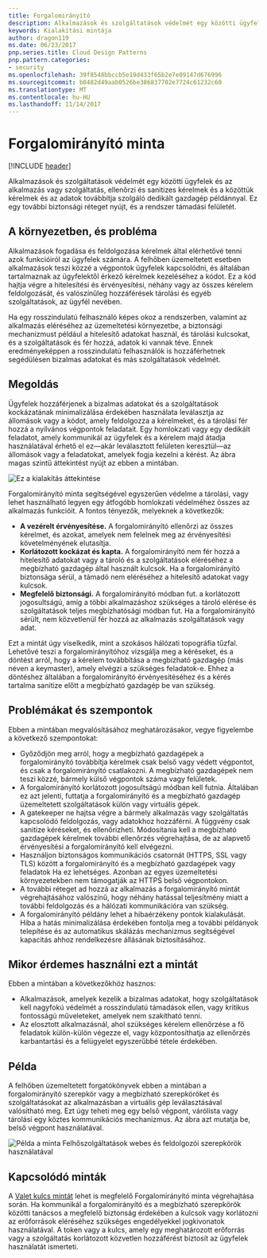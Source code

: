 ```yaml
---
title: Forgalomirányító
description: Alkalmazások és szolgáltatások védelmét egy közötti ügyfelek és az alkalmazás vagy szolgáltatás, ellenőrzi és sanitizes kérelmek és a közöttük kérelmek és az adatok továbbítja szolgáló dedikált gazdagép példánnyal.
keywords: Kialakítási mintája
author: dragon119
ms.date: 06/23/2017
pnp.series.title: Cloud Design Patterns
pnp.pattern.categories:
- security
ms.openlocfilehash: 39f8548bbccb5e19d433f65b2e7e09147d676996
ms.sourcegitcommit: b0482d49aab0526be386837702e7724c61232c60
ms.translationtype: MT
ms.contentlocale: hu-HU
ms.lasthandoff: 11/14/2017
---
```

# <a name="gatekeeper-pattern"></a>Forgalomirányító minta

[!INCLUDE [header](../_includes/header.md)]

Alkalmazások és szolgáltatások védelmét egy közötti ügyfelek és az alkalmazás vagy szolgáltatás, ellenőrzi és sanitizes kérelmek és a közöttük kérelmek és az adatok továbbítja szolgáló dedikált gazdagép példánnyal. Ez egy további biztonsági réteget nyújt, és a rendszer támadási felületét.

## <a name="context-and-problem"></a>A környezetben, és probléma

Alkalmazások fogadása és feldolgozása kérelmek által elérhetővé tenni azok funkcióiról az ügyfelek számára. A felhőben üzemeltetett esetben alkalmazások teszi közzé a végpontok ügyfelek kapcsolódni, és általában tartalmaznak az ügyfelektől érkező kérelmek kezeléséhez a kódot. Ez a kód hajtja végre a hitelesítési és érvényesítési, néhány vagy az összes kérelem feldolgozását, és valószínűleg hozzáférések tárolási és egyéb szolgáltatások, az ügyfél nevében.

Ha egy rosszindulatú felhasználó képes okoz a rendszerben, valamint az alkalmazás eléréséhez az üzemeltetési környezetbe, a biztonsági mechanizmust például a hitelesítő adatokat használ, és tárolási kulcsokat, és a szolgáltatások és fér hozzá, adatok ki vannak téve. Ennek eredményeképpen a rosszindulatú felhasználók is hozzáférhetnek segédülésen bizalmas adatokat és más szolgáltatások védelmét.

## <a name="solution"></a>Megoldás

Ügyfelek hozzáférjenek a bizalmas adatokat és a szolgáltatások kockázatának minimalizálása érdekében használata leválasztja az állomások vagy a kódot, amely feldolgozza a kérelmeket, és a tárolási fér hozzá a nyilvános végpontok feladatait. Egy homlokzati vagy egy dedikált feladatot, amely kommunikál az ügyfelek és a kérelem majd átadja használatával érhető el ez&mdash;akár leválasztott felületen keresztül&mdash;az állomások vagy a feladatokat, amelyek fogja kezelni a kérést. Az ábra magas szintű áttekintést nyújt az ebben a mintában.

![Ez a kialakítás áttekintése](./_images/gatekeeper-diagram.png)


Forgalomirányító minta segítségével egyszerűen védelme a tárolási, vagy lehet használható legyen egy átfogóbb homlokzati védelméhez összes az alkalmazás funkcióit. A fontos tényezők, melyeknek a következők:

- **A vezérelt érvényesítése.** A forgalomirányító ellenőrzi az összes kérelmet, és azokat, amelyek nem felelnek meg az érvényesítési követelményének elutasítja.
- **Korlátozott kockázat és kapta.** A forgalomirányító nem fér hozzá a hitelesítő adatokat vagy a tároló és a szolgáltatások eléréséhez a megbízható gazdagép által használt kulcsok. Ha a forgalomirányító biztonsága sérül, a támadó nem eléréséhez a hitelesítő adatokat vagy kulcsok.
- **Megfelelő biztonsági.** A forgalomirányító módban fut. a korlátozott jogosultságú, amíg a többi alkalmazáshoz szükséges a tároló elérése és szolgáltatások teljes megbízhatósági módban fut. Ha a forgalomirányító sérült, nem közvetlenül fér hozzá az alkalmazás szolgáltatások vagy adat.

Ezt a mintát úgy viselkedik, mint a szokásos hálózati topográfia tűzfal. Lehetővé teszi a forgalomirányítóhoz vizsgálja meg a kéréseket, és a döntést arról, hogy a kérelem továbbítása a megbízható gazdagép (más néven a keymaster), amely elvégzi a szükséges feladatok-e. Ehhez a döntéshez általában a forgalomirányító érvényesítéséhez és a kérés tartalma sanitize előtt a megbízható gazdagép be van szükség.

## <a name="issues-and-considerations"></a>Problémákat és szempontok

Ebben a mintában megvalósításához meghatározásakor, vegye figyelembe a következő szempontokat:

- Győződjön meg arról, hogy a megbízható gazdagépek a forgalomirányító továbbítja kérelmek csak belső vagy védett végpontot, és csak a forgalomirányító csatlakozni. A megbízható gazdagépek nem teszi közzé, bármely külső végpontok száma vagy felületek.
- A forgalomirányító korlátozott jogosultságú módban kell futnia. Általában ez azt jelenti, futtatja a forgalomirányító és a megbízható gazdagép üzemeltetett szolgáltatások külön vagy virtuális gépek.
- A gatekeeper ne hajtsa végre a bármely alkalmazás vagy szolgáltatás kapcsolódó feldolgozás, vagy adatokhoz hozzáférni. A függvény csak sanitize kéréseket, és ellenőrizheti. Módosítania kell a megbízható gazdagépek kérelmek további ellenőrzés végrehajtása, de az alapvető érvényesítési a forgalomirányító kell elvégezni.
- Használjon biztonságos kommunikációs csatornát (HTTPS, SSL vagy TLS) között a forgalomirányító és a megbízható gazdagépek vagy feladatok Ha ez lehetséges. Azonban az egyes üzemeltetési környezetekben nem támogatják az HTTPS belső végpontokon.
- A további réteget ad hozzá az alkalmazás a forgalomirányító mintát végrehajtásához valószínű, hogy néhány hatással teljesítmény miatt a további feldolgozás és a hálózati kommunikációra van szükség.
- A forgalomirányító példány lehet a hibaérzékeny pontok kialakulását. Hiba a hatás minimalizálása érdekében fontolja meg a további példányok telepítése és az automatikus skálázás mechanizmus segítségével kapacitás ahhoz rendelkezésre állásának biztosításához.

## <a name="when-to-use-this-pattern"></a>Mikor érdemes használni ezt a mintát

Ebben a mintában a következőkhöz hasznos:

- Alkalmazások, amelyek kezelik a bizalmas adatokat, hogy szolgáltatások kell nagyfokú védelmét a rosszindulatú támadások ellen, vagy kritikus fontosságú műveleteket, amelyek nem szakítható tenni.
- Az elosztott alkalmazásnál, ahol szükséges kérelem ellenőrzése a fő feladatok külön-külön végezze el, vagy központosíthatja az ellenőrzés karbantartási és a felügyelet egyszerűbbé tétele érdekében.

## <a name="example"></a>Példa

A felhőben üzemeltetett forgatókönyvek ebben a mintában a forgalomirányító szerepkör vagy a megbízható szerepköröket és szolgáltatásokat az alkalmazásban a virtuális gép leválasztásával valósítható meg. Ezt úgy teheti meg egy belső végpont, várólista vagy tárolási egy köztes kommunikációs mechanizmus. Az ábra azt mutatja be, belső végpont használatával.

![Példa a minta Felhőszolgáltatások webes és feldolgozói szerepkörök használatával](./_images/gatekeeper-endpoint.png)


## <a name="related-patterns"></a>Kapcsolódó minták

A [Valet kulcs mintát](valet-key.md) lehet is megfelelő Forgalomirányító minta végrehajtása során. Ha kommunikál a forgalomirányító és a megbízható szerepkörök közötti tanácsos a megfelelő biztonság érdekében a kulcsok vagy korlátozni az erőforrások eléréséhez szükséges engedélyekkel jogkivonatok használatával. A token vagy a kulcs, amely egy meghatározott erőforrás vagy a szolgáltatás korlátozott közvetlen hozzáférést biztosít az ügyfelek használatát ismerteti.
